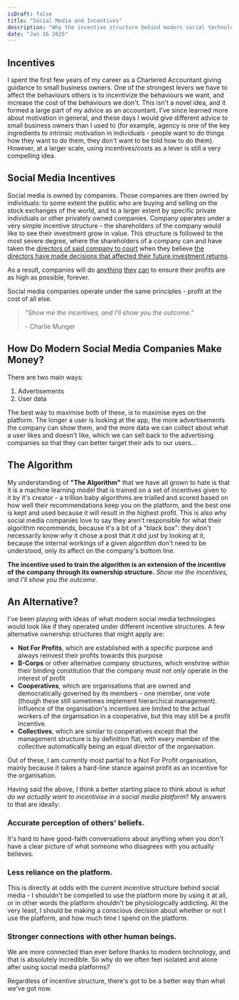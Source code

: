 ```yaml
---
isDraft: false
title: "Social Media and Incentives"
description: "Why the incentive structure behind modern social technologies is incompatible with society"
date: "Jan 26 2025"
---
```

## Incentives
I spent the first few years of my career as a Chartered Accountant giving guidance to small business owners. One of the strongest levers we have to affect the behaviours others is to incentivize the behaviours we want, and increase the cost of the behaviours we don't. This isn't a novel idea, and it formed a large part of my advice as an accountant. I've since learned more about motivation in general, and these days I would give different advice to small business owners than I used to (for example, agency is one of the key ingredients to intrinsic motivation in individuals - people want to do things how they want to do them, they don't want to be told how to do them). However, at a larger scale, using incentives/costs as a lever is still a very compelling idea.

## Social Media Incentives
Social media is owned by companies. Those companies are then owned by individuals: to some extent the public who are buying and selling on the stock exchanges of the world, and to a larger extent by specific private individuals or other privately owned companies.
Company operates under a very simple incentive structure - the shareholders of the company would like to see their investment grow in value. This structure is followed to the most severe degree, where the shareholders of a company can and have taken the [directors of said company to court](https://www.theguardian.com/business/2013/may/07/shareholders-sue-hp-autonomy-deal) when they believe [the directors have made decisions that affected their future investment returns](https://www.theguardian.com/business/2024/may/01/nearly-half-of-smith-nephew-investors-revolt-against-chief-executive-pay-increase).

As a result, companies will do [anything](https://www.theguardian.com/environment/2021/jun/30/climate-crimes-oil-and-gas-environment) [they](https://news.harvard.edu/gazette/story/2023/01/harvard-led-analysis-finds-exxonmobil-internal-research-accurately-predicted-climate-change/) [can](https://www.tobaccoinaustralia.org.au/chapter-10-tobacco-industry/indepth-10a-strategies-for-influence/10a-3-the-mechanisms-of-influence-industry-funded-) to ensure their profits are as high as possible, forever.

Social media companies operate under the same principles - profit at the cost of all else.

> _"Show me the incentives, and I'll show you the outcome."_ 
>
> \- Charlie Munger

## How Do Modern Social Media Companies Make Money?
There are two main ways:
1. Advertisements
2. User data

The best way to maximise both of these, is to maximise eyes on the platform. The longer a user is looking at the app, the more advertisements the company can show them, and the more data we can collect about what a user likes and doesn't like, which we can sell back to the advertising companies so that they can better target their ads to our users...

## The Algorithm
My understanding of **"The Algorithm"** that we have all grown to hate is that it is a machine learning model that is trained on a set of incentives given to it by it's creator - a trillion baby algorithms are trialled and scored based on how well their recommendations keep you on the platform, and the best one is kept and used because it will result in the highest profit. This is also why social media companies love to say they aren't responsible for what their algorithm recommends, because it's a bit of a "black box": they don't necessarily know _why_ it chose a post that it did just by looking at it, because the internal workings of a given algorithm don't need to be understood, only its affect on the company's bottom line.

**The incentive used to train the algorithm is an extension of the incentive of the company through its ownership structure.** _Show me the incentives, and I'll show you the outcome_.

## An Alternative?
I've been playing with ideas of what modern social media technologies would look like if they operated under different incentive structures. A few alternative ownership structures that might apply are:
- **Not For Profits**, which are established with a specific purpose and always reinvest their profits towards this purpose
- **B-Corps** or other alternative company structures, which enshrine within their binding constitution that the company must not _only_ operate in the interest of profit
- **Cooperatives**, which are organisations that are owned and democratically governed by its members - one member, one vote (though these still sometimes implement hierarchical management). Influence of the organisation's incentives are limited to the actual workers of the organisation in a cooperative, but this may still be a profit incentive.
- **Collectives**, which are similar to cooperatives except that the management structure is by definition flat, with every member of the collective automatically being an equal director of the organisation.

Out of these, I am currently most partial to a Not For Profit organisation, mainly because it takes a hard-line stance against profit as an incentive for the organisation.

Having said the above, I think a better starting place to think about is _what do we actually want to incentivise in a social media platform_? My answers to that are ideally:
### Accurate perception of others' beliefs. 

It's hard to have good-faith conversations about anything when you don't have a clear picture of what someone who disagrees with you actually believes.
### Less reliance on the platform. 

This is directly at odds with the current incentive structure behind social media - I shouldn't be compelled to use the platform more by using it at all, or in other words the platform shouldn't be physiologically addicting. 
At the very least, I should be making a conscious decision about whether or not I use the platform, and how much time I spend on the platform.
### Stronger connections with other human beings.

We are more connected than ever before thanks to modern technology, and that is absolutely incredible. So why do we often feel isolated and alone after using social media platforms?

Regardless of incentive structure, there's got to be a better way than what we've got now.
